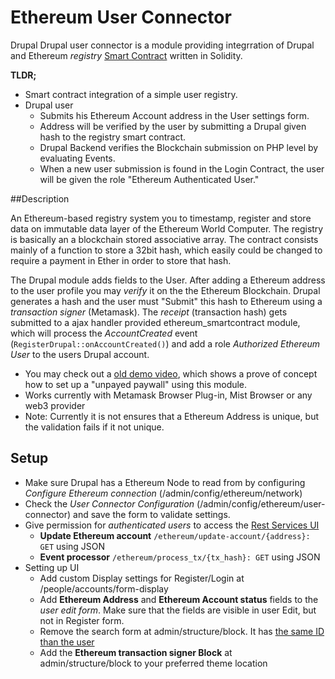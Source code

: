 # Ethereum User Connector

Drupal Drupal user connector is a module providing integrration of Drupal and Ethereum *registry* [Smart Contract](https://github.com/digitaldonkey/register_drupal_ethereum/blob/master/contracts/RegisterDrupal.sol) written in Solidity. 

**TLDR;**

* Smart contract integration of a simple user registry. 
* Drupal user 
  * Submits his Ethereum Account address in the User settings form.
  * Address will be verified by the user by submitting a Drupal given hash to the registry smart contract.
  * Drupal Backend verifies the Blockchain submission on PHP level by evaluating Events.
  * When a new user submission is found in the Login Contract, the user will be given the role "Ethereum Authenticated User."


##Description
 
An Ethereum-based registry system you to timestamp, register and store data on immutable data layer of the Ethereum World Computer.
The registry is basically an a blockchain stored associative array. The contract consists mainly of a function to store a 32bit hash, which easily could be changed to require a payment in Ether in order to store that hash. 

The Drupal module adds fields to the User. After adding a Ethereum address to the user profile you may *verify* it on the the Ethereum Blockchain. Drupal generates a hash and the user must "Submit" this hash to Ethereum using a *transaction signer* (Metamask). The *receipt* (transaction hash) gets submitted to a ajax handler provided ethereum_smartcontract module, which will process the *AccountCreated* event (`RegisterDrupal::onAccountCreated()`) and add a role *Authorized Ethereum User* to the users Drupal account.

* You may check out a [old demo video](https://youtu.be/Y5Sa7QtpXSE), which shows a prove of concept how to set up a "unpayed paywall" using this module. 
* Works currently with Metamask Browser Plug-in, Mist Browser or any web3 provider
* Note: Currently it is not ensures that a Ethereum Address is unique, but the validation fails if it not unique.

## Setup

* Make sure Drupal has a Ethereum Node to read from by configuring *Configure Ethereum connection* (/admin/config/ethereum/network)
* Check the *User Connector Configuration* (/admin/config/ethereum/user-connector) and save the form to validate settings.
* Give permission for *authenticated users* to access the [Rest Services UI](https://www.drupal.org/project/restui)
  * **Update Ethereum account**	 `/ethereum/update-account/{address}: GET` using JSON
  * **Event processor** `/ethereum/process_tx/{tx_hash}: GET` using JSON
* Setting up UI
  * Add custom Display settings for Register/Login at /people/accounts/form-display
  * Add **Ethereum Address** and **Ethereum Account status** fields to the *user edit form*. Make sure that the fields are visible in user Edit, but not in Register form.
  * Remove the search form at admin/structure/block. It has [the same ID than the user](https://www.drupal.org/project/drupal/issues/2938842)
  * Add the **Ethereum transaction signer Block** at admin/structure/block to your preferred theme location